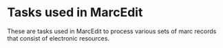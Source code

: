 # Tasks used in MarcEdit
These are tasks used in MarcEdit to process various sets of marc records that consist of electronic resources.
